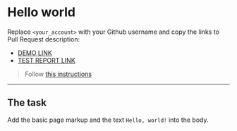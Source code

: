 # Hello world
Replace `<your_account>` with your Github username and copy the links to Pull Request description:
- [DEMO LINK](https://grslclr.github.io/layout_hello-world/)
- [TEST REPORT LINK](https://grslckr.github.io/layout_hello-world/report/html_report/)

> Follow [this instructions](https://mate-academy.github.io/layout_task-guideline/#how-to-solve-the-layout-tasks-on-github)
___

## The task
Add the basic page markup and the text `Hello, world!` into the body.
